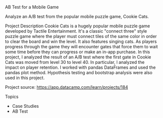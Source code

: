 AB Test for a Mobile Game

Analyze an A/B test from the popular mobile puzzle game, Cookie Cats.

Project Description
Cookie Cats is a hugely popular mobile puzzle game developed by Tactile Entertainment. It's a classic "connect three" style puzzle game where the player must connect tiles of the same color in order to clear the board and win the level. It also features singing cats. 
As players progress through the game they will encounter gates that force them to wait some time before they can progress or make an in-app purchase. In this project, I analyzed the result of an A/B test where the first gate in Cookie Cats was moved from level 30 to level 40. In particular, l analyzed the impact on player retention.
I worked with pandas DataFrames and used the pandas plot method. Hypothesis testing and bootstrap analysis were also used in this project.

Project source: https://app.datacamp.com/learn/projects/184

Topics
* Case Studies
* AB Test
